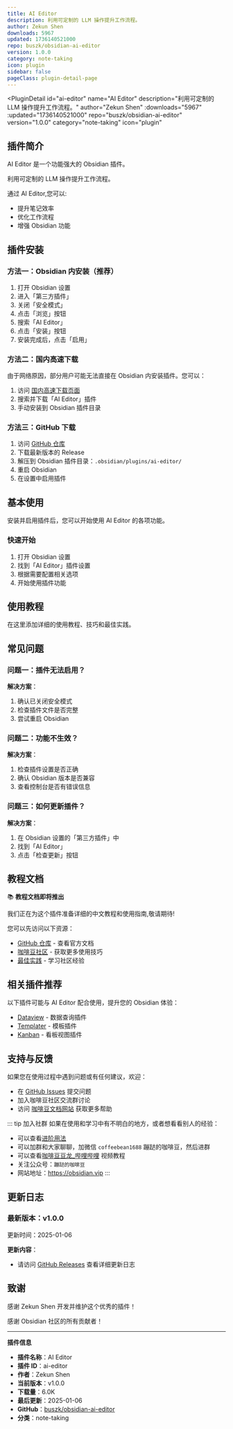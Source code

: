 ```yaml
---
title: AI Editor
description: 利用可定制的 LLM 操作提升工作流程。
author: Zekun Shen
downloads: 5967
updated: 1736140521000
repo: buszk/obsidian-ai-editor
version: 1.0.0
category: note-taking
icon: plugin
sidebar: false
pageClass: plugin-detail-page
---
```


<PluginDetail
  id="ai-editor"
  name="AI Editor"
  description="利用可定制的 LLM 操作提升工作流程。"
  author="Zekun Shen"
  :downloads="5967"
  :updated="1736140521000"
  repo="buszk/obsidian-ai-editor"
  version="1.0.0"
  category="note-taking"
  icon="plugin"
>

<!-- AUTO_GENERATED_START -->
## 插件简介

AI Editor 是一个功能强大的 Obsidian 插件。

利用可定制的 LLM 操作提升工作流程。

通过 AI Editor,您可以:

- 提升笔记效率
- 优化工作流程
- 增强 Obsidian 功能

<!-- AUTO_GENERATED_END -->

<!-- AUTO_GENERATED_START -->
## 插件安装

### 方法一：Obsidian 内安装（推荐）

1. 打开 Obsidian 设置
2. 进入「第三方插件」
3. 关闭「安全模式」
4. 点击「浏览」按钮
5. 搜索「AI Editor」
6. 点击「安装」按钮
7. 安装完成后，点击「启用」

### 方法二：国内高速下载

由于网络原因，部分用户可能无法直接在 Obsidian 内安装插件。您可以：

1. 访问 [国内高速下载页面](/zh/documentation/obsidian-plugins-download.html)
2. 搜索并下载「AI Editor」插件
3. 手动安装到 Obsidian 插件目录

### 方法三：GitHub 下载

1. 访问 [GitHub 仓库](https://github.com/buszk/obsidian-ai-editor)
2. 下载最新版本的 Release
3. 解压到 Obsidian 插件目录：`.obsidian/plugins/ai-editor/`
4. 重启 Obsidian
5. 在设置中启用插件

## 基本使用

安装并启用插件后，您可以开始使用 AI Editor 的各项功能。

### 快速开始

1. 打开 Obsidian 设置
2. 找到「AI Editor」插件设置
3. 根据需要配置相关选项
4. 开始使用插件功能

<!-- AUTO_GENERATED_END -->

<!-- CUSTOM_CONTENT_START:tutorial -->
## 使用教程

在这里添加详细的使用教程、技巧和最佳实践。

<!-- CUSTOM_CONTENT_END:tutorial -->

<!-- SHARED_CONTENT_START -->
## 常见问题

### 问题一：插件无法启用？

**解决方案**：
1. 确认已关闭安全模式
2. 检查插件文件是否完整
3. 尝试重启 Obsidian

### 问题二：功能不生效？

**解决方案**：
1. 检查插件设置是否正确
2. 确认 Obsidian 版本是否兼容
3. 查看控制台是否有错误信息

### 问题三：如何更新插件？

**解决方案**：
1. 在 Obsidian 设置的「第三方插件」中
2. 找到「AI Editor」
3. 点击「检查更新」按钮

## 教程文档

📚 **教程文档即将推出**

我们正在为这个插件准备详细的中文教程和使用指南,敬请期待!

您可以先访问以下资源：
- [GitHub 仓库](https://github.com/buszk/obsidian-ai-editor) - 查看官方文档
- [咖啡豆社区](/zh/bases/) - 获取更多使用技巧
- [最佳实践](/zh/best-practices/) - 学习社区经验

## 相关插件推荐

以下插件可能与 AI Editor 配合使用，提升您的 Obsidian 体验：

- [Dataview](/zh/plugins/dataview.html) - 数据查询插件
- [Templater](/zh/plugins/templater-obsidian.html) - 模板插件
- [Kanban](/zh/plugins/obsidian-kanban.html) - 看板视图插件

## 支持与反馈

如果您在使用过程中遇到问题或有任何建议，欢迎：

- 在 [GitHub Issues](https://github.com/buszk/obsidian-ai-editor/issues) 提交问题
- 加入咖啡豆社区交流群讨论
- 访问 [咖啡豆文档网站](https://obsidian.vip) 获取更多帮助

::: tip 加入社群
如果在使用和学习中有不明白的地方，或者想看看别人的经验：
- 可以查看[进阶用法](/zh/advanced)
- 可以加群和大家聊聊，加微信 `coffeebean1688` 蹦跶的咖啡豆，然后进群
- 可以查看[咖啡豆豆龙_哔哩哔哩](https://space.bilibili.com/618777356) 视频教程
- 关注公众号：`蹦跶的咖啡豆`
- 网站地址：https://obsidian.vip
:::
<!-- SHARED_CONTENT_END -->

<!-- AUTO_GENERATED_START -->
## 更新日志

### 最新版本：v1.0.0

更新时间：2025-01-06

**更新内容**：
- 请访问 [GitHub Releases](https://github.com/buszk/obsidian-ai-editor/releases) 查看详细更新日志

## 致谢

感谢 Zekun Shen 开发并维护这个优秀的插件！

感谢 Obsidian 社区的所有贡献者！

---

**插件信息**
- **插件名称**：AI Editor
- **插件 ID**：ai-editor
- **作者**：Zekun Shen
- **当前版本**：v1.0.0
- **下载量**：6.0K
- **最后更新**：2025-01-06
- **GitHub**：[buszk/obsidian-ai-editor](https://github.com/buszk/obsidian-ai-editor)
- **分类**：note-taking
<!-- AUTO_GENERATED_END -->

</PluginDetail>

